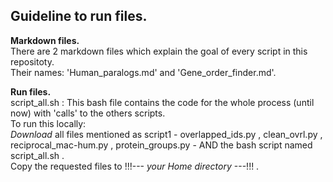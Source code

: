 ## Guideline to run files. <br/>
**Markdown files.** <br/>
There are 2 markdown files which explain the goal of every script in this repositoty. <br/>
Their names: 'Human_paralogs.md' and 'Gene_order_finder.md'. <br/>

**Run files.** <br/>
script_all.sh : This bash file contains the code for the whole process (until now) with 'calls' to the others scripts.<br/>
To run this locally: <br/>
*Download* all files mentioned as script1 - overlapped_ids.py , clean_ovrl.py , reciprocal_mac-hum.py , protein_groups.py - AND the bash script named script_all.sh .<br/>
Copy the requested files to !!!--- *your Home directory* ---!!! . <br/>
